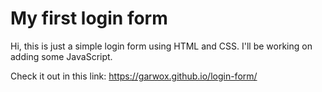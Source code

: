 # My first login form

Hi, this is just a simple login form using HTML and CSS. I'll be working on adding some JavaScript.

Check it out in this link: https://garwox.github.io/login-form/
